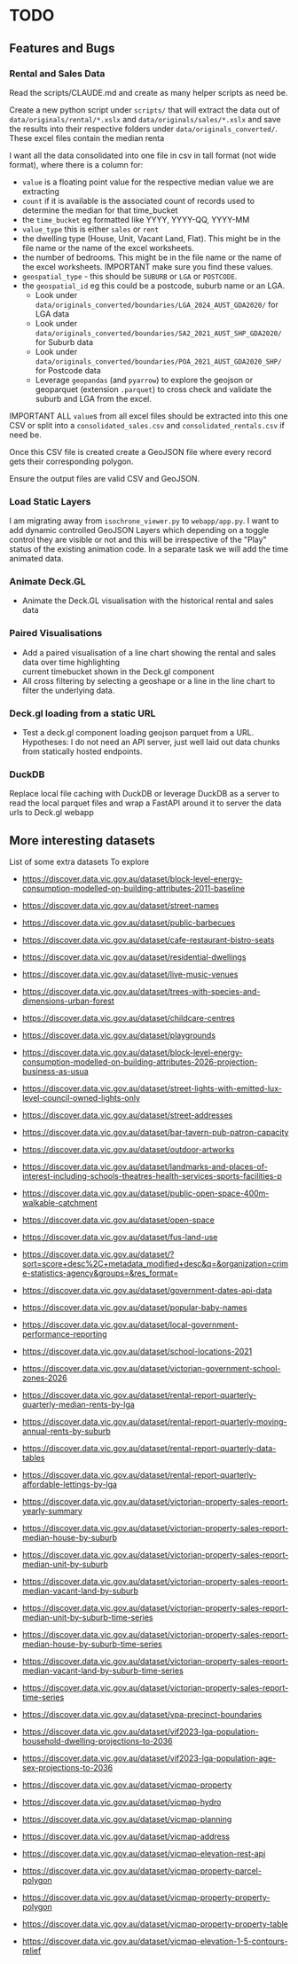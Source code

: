 # TODO

## Features and Bugs

### Rental and Sales Data

Read the scripts/CLAUDE.md and create as many helper scripts as need be.

Create a new python script under `scripts/` that will extract the data out of `data/originals/rental/*.xslx` and `data/originals/sales/*.xslx` and save the results into their respective folders under `data/originals_converted/`.
These excel files contain the median renta

I want all the data consolidated into one file in csv in tall format (not wide format), where there is a column for:

- `value` is a floating point value for the respective median value we are extracting
- `count` if it is available is the associated count of records used to determine the median for that time_bucket
- the `time_bucket` eg formatted like YYYY, YYYY-QQ, YYYY-MM
- `value_type` this is either `sales` or `rent`
- the dwelling type (House, Unit, Vacant Land, Flat). This might be in the file name or the name of the excel worksheets.
- the number of bedrooms. This might be in the file name or the name of the excel worksheets. IMPORTANT make sure you find these values.
- `geospatial_type` - this should be `SUBURB` or `LGA` or `POSTCODE`.  
- the `geospatial_id` eg this could be a postcode, suburb name or an LGA.  
  - Look under `data/originals_converted/boundaries/LGA_2024_AUST_GDA2020/` for LGA data
  - Look under `data/originals_converted/boundaries/SA2_2021_AUST_SHP_GDA2020/` for Suburb data
  - Look under `data/originals_converted/boundaries/POA_2021_AUST_GDA2020_SHP/` for Postcode data
  - Leverage `geopandas` (and `pyarrow`) to explore the geojson or geoparquet (extension `.parquet`) to cross check and validate the suburb and LGA from the excel.

IMPORTANT ALL `value`s from all excel files should be extracted into this one CSV or split into a `consolidated_sales.csv` and `consolidated_rentals.csv` if need be.

Once this CSV file is created create a GeoJSON file where every record gets their corresponding polygon.

Ensure the output files are valid CSV and GeoJSON.

### Load Static Layers

I am migrating away from `isochrone_viewer.py` to `webapp/app.py`. I want to add dynamic controlled GeoJSON Layers which depending on a toggle control they are visible or not and this will be irrespective of the "Play" status of the existing animation code. In a separate task we will add the time animated data.

### Animate Deck.GL

- Animate the Deck.GL visualisation with the historical rental and sales data

### Paired Visualisations

- Add a paired visualisation of a line chart showing the rental and sales data over time highlighting  
    current timebucket shown in the Deck.gl component
- All cross filtering by selecting a geoshape or a line in the line chart to filter the underlying data.

### Deck.gl loading from a static URL

- Test a deck.gl component loading geojson parquet from a URL. Hypotheses: I do not need an API server, just well laid out data chunks from statically hosted endpoints.

### DuckDB

Replace local file caching with DuckDB or leverage DuckDB as a server to read the local parquet files and wrap a FastAPI around it to server the data urls to Deck.gl webapp

## More interesting datasets

List of some extra datasets To explore

- https://discover.data.vic.gov.au/dataset/block-level-energy-consumption-modelled-on-building-attributes-2011-baseline
- https://discover.data.vic.gov.au/dataset/street-names
- https://discover.data.vic.gov.au/dataset/public-barbecues
- https://discover.data.vic.gov.au/dataset/cafe-restaurant-bistro-seats
- https://discover.data.vic.gov.au/dataset/residential-dwellings
- https://discover.data.vic.gov.au/dataset/live-music-venues
- https://discover.data.vic.gov.au/dataset/trees-with-species-and-dimensions-urban-forest
- https://discover.data.vic.gov.au/dataset/childcare-centres
- https://discover.data.vic.gov.au/dataset/playgrounds
- https://discover.data.vic.gov.au/dataset/block-level-energy-consumption-modelled-on-building-attributes-2026-projection-business-as-usua
- https://discover.data.vic.gov.au/dataset/street-lights-with-emitted-lux-level-council-owned-lights-only
- https://discover.data.vic.gov.au/dataset/street-addresses
- https://discover.data.vic.gov.au/dataset/bar-tavern-pub-patron-capacity
- https://discover.data.vic.gov.au/dataset/outdoor-artworks
- https://discover.data.vic.gov.au/dataset/landmarks-and-places-of-interest-including-schools-theatres-health-services-sports-facilities-p
- https://discover.data.vic.gov.au/dataset/public-open-space-400m-walkable-catchment
- https://discover.data.vic.gov.au/dataset/open-space

- https://discover.data.vic.gov.au/dataset/fus-land-use

- https://discover.data.vic.gov.au/dataset/?sort=score+desc%2C+metadata_modified+desc&q=&organization=crime-statistics-agency&groups=&res_format=
- https://discover.data.vic.gov.au/dataset/government-dates-api-data
- https://discover.data.vic.gov.au/dataset/popular-baby-names
- https://discover.data.vic.gov.au/dataset/local-government-performance-reporting
- https://discover.data.vic.gov.au/dataset/school-locations-2021
- https://discover.data.vic.gov.au/dataset/victorian-government-school-zones-2026

- https://discover.data.vic.gov.au/dataset/rental-report-quarterly-quarterly-median-rents-by-lga
- https://discover.data.vic.gov.au/dataset/rental-report-quarterly-moving-annual-rents-by-suburb
- https://discover.data.vic.gov.au/dataset/rental-report-quarterly-data-tables
- https://discover.data.vic.gov.au/dataset/rental-report-quarterly-affordable-lettings-by-lga

- https://discover.data.vic.gov.au/dataset/victorian-property-sales-report-yearly-summary
- https://discover.data.vic.gov.au/dataset/victorian-property-sales-report-median-house-by-suburb
- https://discover.data.vic.gov.au/dataset/victorian-property-sales-report-median-unit-by-suburb
- https://discover.data.vic.gov.au/dataset/victorian-property-sales-report-median-vacant-land-by-suburb
- https://discover.data.vic.gov.au/dataset/victorian-property-sales-report-median-unit-by-suburb-time-series
- https://discover.data.vic.gov.au/dataset/victorian-property-sales-report-median-house-by-suburb-time-series
- https://discover.data.vic.gov.au/dataset/victorian-property-sales-report-median-vacant-land-by-suburb-time-series
- https://discover.data.vic.gov.au/dataset/victorian-property-sales-report-time-series

- https://discover.data.vic.gov.au/dataset/vpa-precinct-boundaries

- https://discover.data.vic.gov.au/dataset/vif2023-lga-population-household-dwelling-projections-to-2036
- https://discover.data.vic.gov.au/dataset/vif2023-lga-population-age-sex-projections-to-2036

- https://discover.data.vic.gov.au/dataset/vicmap-property
- https://discover.data.vic.gov.au/dataset/vicmap-hydro
- https://discover.data.vic.gov.au/dataset/vicmap-planning
- https://discover.data.vic.gov.au/dataset/vicmap-address

- https://discover.data.vic.gov.au/dataset/vicmap-elevation-rest-api
- https://discover.data.vic.gov.au/dataset/vicmap-property-parcel-polygon
- https://discover.data.vic.gov.au/dataset/vicmap-property-property-polygon
- https://discover.data.vic.gov.au/dataset/vicmap-property-property-table
- https://discover.data.vic.gov.au/dataset/vicmap-elevation-1-5-contours-relief
